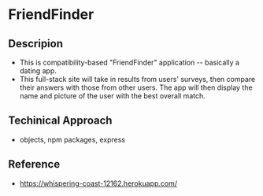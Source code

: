 # FriendFinder
## Descripion

-    This is compatibility-based "FriendFinder" application -- basically a dating app. 
-    This full-stack site will take in results from users' surveys, then compare their answers with those from other users. The app will then display the name and picture of the user with the best overall match. 

## Techinical Approach
-   objects, npm packages, express

## Reference
-   https://whispering-coast-12162.herokuapp.com/
